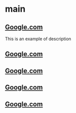 # main

## <a href='google.com'> Google.com </a>
This is an example of description
## <a href='google.com'> Google.com </a>
## <a href='google.com'> Google.com </a>
## <a href='google.com'> Google.com </a>
## <a href='google.com'> Google.com </a>
